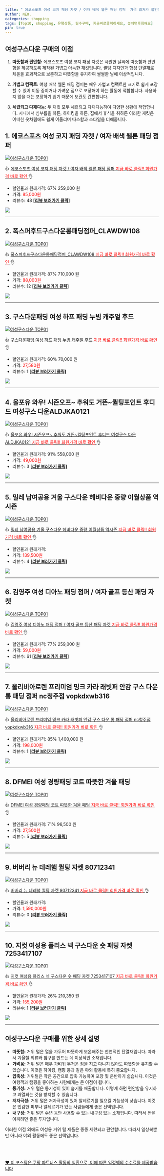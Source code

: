 ```yaml
---
title: " 에코스포츠 여성 코지 패딩 자켓 / 여자 배색 웰론 패딩 점퍼  가격 최저가 할인가 여성구스다운 최저가 추천 제품 비교"
author: NEO.
categories: shopping
tags: [Top10, shopping, 유행상품, 필수구매, 지금바로클릭하세요, 놓치면후회해요]
pin: true
---
```

## 여성구스다운 구매의 이점
1. **따뜻함과 편안함:** 에코스포츠 여성 코지 패딩 자켓은 시원한 날씨에 따뜻함과 편안함을 제공하도록 제작된 가볍고 아늑한 재킷입니다. 퀼팅 디자인과 합성 단열재로 체온을 효과적으로 보존하고 따뜻함을 유지하여 쌀쌀한 날에 이상적입니다.


2. **가볍고 컴팩트:** 여성 배색 웰론 패딩 점퍼는 매우 가볍고 컴팩트한 크기로 쉽게 포장할 수 있어 이동 중이거나 가벼운 짐으로 포장해야 하는 활동에 적합합니다. 사용하지 않을 때는 포장하기 쉽기 때문에 보관도 간편합니다.


3. **세련되고 다재다능:** 두 재킷 모두 세련되고 다재다능하여 다양한 상황에 적합합니다. 시내에서 심부름을 하든, 하이킹을 하든, 집에서 휴식을 취하든 이러한 재킷은 어떠한 옷차림에도 쉽게 어울리며 따스함과 스타일을 더해줍니다.

   

## 1.  에코스포츠 여성 코지 패딩 자켓 / 여자 배색 웰론 패딩 점퍼 

[![여성구스다운 TOP01](https://thumbnail8.coupangcdn.com/thumbnails/remote/490x490ex/image/vendor_inventory/1f8e/1748a2df898ea3ab979a1910a5b74aa894c39d85e3f47a7738186fb16c3b.jpg)](https://link.coupang.com/re/AFFSDP?lptag=AF3617701&subid=GithubCoopas&pageKey=7664872530&traceid=V0-153&itemId=20430126262&vendorItemId=87511262926)


👍 [ 에코스포츠 여성 코지 패딩 자켓 / 여자 배색 웰론 패딩 점퍼  <font color=red> 지금 바로 클릭!! 회원가격 바로 확인 </font> ](https://link.coupang.com/re/AFFSDP?lptag=AF3617701&subid=GithubCoopas&pageKey=7664872530&traceid=V0-153&itemId=20430126262&vendorItemId=87511262926) 👌 


- 할인율과 원래가격: 67%  259,000   원
- 가격: <span style='color:red'>85,000원</span>
- 리뷰수: 48  [**[리뷰 보러가기 클릭]**](https://link.coupang.com/re/AFFSDP?lptag=AF3617701&subid=GithubCoopas&pageKey=7664872530&traceid=V0-153&itemId=20430126262&vendorItemId=87511262926)

[![](/discount_price.png)](https://link.coupang.com/re/AFFSDP?lptag=AF3617701&subid=GithubCoopas&pageKey=7664872530&traceid=V0-153&itemId=20430126262&vendorItemId=87511262926)

---


   

## 2.  폭스퍼후드구스다운롱패딩점퍼_CLAWDW108 

[![여성구스다운 TOP01](https://thumbnail7.coupangcdn.com/thumbnails/remote/490x490ex/image/vendor_inventory/6bf6/640f798fb655175bde976e05df0aa44c5f574429c21bcb6f152e2de56074.jpg)](https://link.coupang.com/re/AFFSDP?lptag=AF3617701&subid=GithubCoopas&pageKey=7662480743&traceid=V0-153&itemId=20417939034&vendorItemId=87405556181)


👍 [ 폭스퍼후드구스다운롱패딩점퍼_CLAWDW108  <font color=red> 지금 바로 클릭!! 회원가격 바로 확인 </font> ](https://link.coupang.com/re/AFFSDP?lptag=AF3617701&subid=GithubCoopas&pageKey=7662480743&traceid=V0-153&itemId=20417939034&vendorItemId=87405556181) 👌 


- 할인율과 원래가격: 87%  710,000   원
- 가격: <span style='color:red'>88,000원</span>
- 리뷰수: 12  [**[리뷰 보러가기 클릭]**](https://link.coupang.com/re/AFFSDP?lptag=AF3617701&subid=GithubCoopas&pageKey=7662480743&traceid=V0-153&itemId=20417939034&vendorItemId=87405556181)

[![](/discount_price.png)](https://link.coupang.com/re/AFFSDP?lptag=AF3617701&subid=GithubCoopas&pageKey=7662480743&traceid=V0-153&itemId=20417939034&vendorItemId=87405556181)

---


   

## 3.  구스다운패딩 여성 하프 패딩 누빔 캐주얼 후드 

[![여성구스다운 TOP01](https://thumbnail9.coupangcdn.com/thumbnails/remote/490x490ex/image/vendor_inventory/0ba7/5f766b13827a4150a8e27d94a400e31f66f1aebecf9b81751a6c703ae584.jpg)](https://link.coupang.com/re/AFFSDP?lptag=AF3617701&subid=GithubCoopas&pageKey=7716842288&traceid=V0-153&itemId=20699247163&vendorItemId=87770496589)


👍 [ 구스다운패딩 여성 하프 패딩 누빔 캐주얼 후드  <font color=red> 지금 바로 클릭!! 회원가격 바로 확인 </font> ](https://link.coupang.com/re/AFFSDP?lptag=AF3617701&subid=GithubCoopas&pageKey=7716842288&traceid=V0-153&itemId=20699247163&vendorItemId=87770496589) 👌 


- 할인율과 원래가격: 60%  70,000   원
- 가격: <span style='color:red'>27,580원</span>
- 리뷰수: 1  [**[리뷰 보러가기 클릭]**](https://link.coupang.com/re/AFFSDP?lptag=AF3617701&subid=GithubCoopas&pageKey=7716842288&traceid=V0-153&itemId=20699247163&vendorItemId=87770496589)

[![](/discount_price.png)](https://link.coupang.com/re/AFFSDP?lptag=AF3617701&subid=GithubCoopas&pageKey=7716842288&traceid=V0-153&itemId=20699247163&vendorItemId=87770496589)

---


   

## 4.  올포유 와우! 시즌오프~ 추워도 거뜬~퀼팅포인트 후디드 여성구스 다운ALDJKA0121 

[![여성구스다운 TOP01](https://thumbnail10.coupangcdn.com/thumbnails/remote/490x490ex/image/vendor_inventory/5560/ee6bd868efbec27ae988bbae8f81f68da6940c052417ef45701ec835125f.jpg)](https://link.coupang.com/re/AFFSDP?lptag=AF3617701&subid=GithubCoopas&pageKey=6690559444&traceid=V0-153&itemId=15459105155&vendorItemId=82678653977)


👍 [ 올포유 와우! 시즌오프~ 추워도 거뜬~퀼팅포인트 후디드 여성구스 다운ALDJKA0121  <font color=red> 지금 바로 클릭!! 회원가격 바로 확인 </font> ](https://link.coupang.com/re/AFFSDP?lptag=AF3617701&subid=GithubCoopas&pageKey=6690559444&traceid=V0-153&itemId=15459105155&vendorItemId=82678653977) 👌 


- 할인율과 원래가격: 91%  558,000   원
- 가격: <span style='color:red'>49,000원</span>
- 리뷰수: 3  [**[리뷰 보러가기 클릭]**](https://link.coupang.com/re/AFFSDP?lptag=AF3617701&subid=GithubCoopas&pageKey=6690559444&traceid=V0-153&itemId=15459105155&vendorItemId=82678653977)

[![](/discount_price.png)](https://link.coupang.com/re/AFFSDP?lptag=AF3617701&subid=GithubCoopas&pageKey=6690559444&traceid=V0-153&itemId=15459105155&vendorItemId=82678653977)

---


   

## 5.  밀레 남여공용 겨울 구스다운 헤비다운 중량 이월상품 역시즌 

[![여성구스다운 TOP01](https://thumbnail8.coupangcdn.com/thumbnails/remote/490x490ex/image/vendor_inventory/68e9/e994e4070b7389877669c7334968aa381b8bc0e41e2758c66a554149d248.png)](https://link.coupang.com/re/AFFSDP?lptag=AF3617701&subid=GithubCoopas&pageKey=7738345328&traceid=V0-153&itemId=20812893258&vendorItemId=87881720265)


👍 [ 밀레 남여공용 겨울 구스다운 헤비다운 중량 이월상품 역시즌  <font color=red> 지금 바로 클릭!! 회원가격 바로 확인 </font> ](https://link.coupang.com/re/AFFSDP?lptag=AF3617701&subid=GithubCoopas&pageKey=7738345328&traceid=V0-153&itemId=20812893258&vendorItemId=87881720265) 👌 


- 할인율과 원래가격: 
- 가격: <span style='color:red'>139,500원</span>
- 리뷰수: 4  [**[리뷰 보러가기 클릭]**](https://link.coupang.com/re/AFFSDP?lptag=AF3617701&subid=GithubCoopas&pageKey=7738345328&traceid=V0-153&itemId=20812893258&vendorItemId=87881720265)

[![](/discount_price.png)](https://link.coupang.com/re/AFFSDP?lptag=AF3617701&subid=GithubCoopas&pageKey=7738345328&traceid=V0-153&itemId=20812893258&vendorItemId=87881720265)

---


   

## 6.  김영주 여성 디아노 패딩 점퍼 / 여자 골프 등산 패딩 자켓 

[![여성구스다운 TOP01](https://thumbnail10.coupangcdn.com/thumbnails/remote/490x490ex/image/vendor_inventory/78c0/3012017a4b50fdfd753beaceeac321fd03dc1fa7d275bd416841bcbb72e8.jpg)](https://link.coupang.com/re/AFFSDP?lptag=AF3617701&subid=GithubCoopas&pageKey=7716133350&traceid=V0-153&itemId=20696004392&vendorItemId=87767455395)


👍 [ 김영주 여성 디아노 패딩 점퍼 / 여자 골프 등산 패딩 자켓  <font color=red> 지금 바로 클릭!! 회원가격 바로 확인 </font> ](https://link.coupang.com/re/AFFSDP?lptag=AF3617701&subid=GithubCoopas&pageKey=7716133350&traceid=V0-153&itemId=20696004392&vendorItemId=87767455395) 👌 


- 할인율과 원래가격: 77%  259,000   원
- 가격: <span style='color:red'>59,000원</span>
- 리뷰수: 61  [**[리뷰 보러가기 클릭]**](https://link.coupang.com/re/AFFSDP?lptag=AF3617701&subid=GithubCoopas&pageKey=7716133350&traceid=V0-153&itemId=20696004392&vendorItemId=87767455395)

[![](/discount_price.png)](https://link.coupang.com/re/AFFSDP?lptag=AF3617701&subid=GithubCoopas&pageKey=7716133350&traceid=V0-153&itemId=20696004392&vendorItemId=87767455395)

---


   

## 7.  올리비아로렌 프리미엄 밍크 카라 래빗퍼 안감 구스 다운 롱 패딩 점퍼 nc청주점 vopkdxwb316 

[![여성구스다운 TOP01](https://thumbnail9.coupangcdn.com/thumbnails/remote/490x490ex/image/vendor_inventory/f946/6220f8630c344375bb39888d8f94b9df55b264c0a0e43cb34820c737096d.jpg)](https://link.coupang.com/re/AFFSDP?lptag=AF3617701&subid=GithubCoopas&pageKey=7488192880&traceid=V0-153&itemId=19575595074&vendorItemId=86683267079)


👍 [ 올리비아로렌 프리미엄 밍크 카라 래빗퍼 안감 구스 다운 롱 패딩 점퍼 nc청주점 vopkdxwb316  <font color=red> 지금 바로 클릭!! 회원가격 바로 확인 </font> ](https://link.coupang.com/re/AFFSDP?lptag=AF3617701&subid=GithubCoopas&pageKey=7488192880&traceid=V0-153&itemId=19575595074&vendorItemId=86683267079) 👌 


- 할인율과 원래가격: 85%  1,400,000   원
- 가격: <span style='color:red'>198,000원</span>
- 리뷰수: 1  [**[리뷰 보러가기 클릭]**](https://link.coupang.com/re/AFFSDP?lptag=AF3617701&subid=GithubCoopas&pageKey=7488192880&traceid=V0-153&itemId=19575595074&vendorItemId=86683267079)

[![](/discount_price.png)](https://link.coupang.com/re/AFFSDP?lptag=AF3617701&subid=GithubCoopas&pageKey=7488192880&traceid=V0-153&itemId=19575595074&vendorItemId=86683267079)

---


   

## 8.  DFMEI 여성 경량패딩 코트 따뜻한 겨울 패딩 

[![여성구스다운 TOP01](https://thumbnail9.coupangcdn.com/thumbnails/remote/490x490ex/image/vendor_inventory/eb87/52455bf1a276478452ab57a82f46ea7d90d873329fc21c6c5106c596ffd9.jpg)](https://link.coupang.com/re/AFFSDP?lptag=AF3617701&subid=GithubCoopas&pageKey=6802464929&traceid=V0-153&itemId=16061339442&vendorItemId=84473699176)


👍 [ DFMEI 여성 경량패딩 코트 따뜻한 겨울 패딩  <font color=red> 지금 바로 클릭!! 회원가격 바로 확인 </font> ](https://link.coupang.com/re/AFFSDP?lptag=AF3617701&subid=GithubCoopas&pageKey=6802464929&traceid=V0-153&itemId=16061339442&vendorItemId=84473699176) 👌 


- 할인율과 원래가격: 71%  96,500   원
- 가격: <span style='color:red'>27,500원</span>
- 리뷰수: 5  [**[리뷰 보러가기 클릭]**](https://link.coupang.com/re/AFFSDP?lptag=AF3617701&subid=GithubCoopas&pageKey=6802464929&traceid=V0-153&itemId=16061339442&vendorItemId=84473699176)

[![](/discount_price.png)](https://link.coupang.com/re/AFFSDP?lptag=AF3617701&subid=GithubCoopas&pageKey=6802464929&traceid=V0-153&itemId=16061339442&vendorItemId=84473699176)

---


   

## 9.  버버리 뉴 데레햄 퀼팅 자켓 80712341 

[![여성구스다운 TOP01](https://thumbnail6.coupangcdn.com/thumbnails/remote/490x490ex/image/vendor_inventory/ed85/b2fea061a582a83b9401c12467ca822cf1b38be2080e6bc1e0ed539cafc1.jpg)](https://link.coupang.com/re/AFFSDP?lptag=AF3617701&subid=GithubCoopas&pageKey=7634895530&traceid=V0-153&itemId=20271698828&vendorItemId=87358753477)


👍 [ 버버리 뉴 데레햄 퀼팅 자켓 80712341  <font color=red> 지금 바로 클릭!! 회원가격 바로 확인 </font> ](https://link.coupang.com/re/AFFSDP?lptag=AF3617701&subid=GithubCoopas&pageKey=7634895530&traceid=V0-153&itemId=20271698828&vendorItemId=87358753477) 👌 


- 할인율과 원래가격: 
- 가격: <span style='color:red'>1,590,000원</span>
- 리뷰수: 0  [**[리뷰 보러가기 클릭]**](https://link.coupang.com/re/AFFSDP?lptag=AF3617701&subid=GithubCoopas&pageKey=7634895530&traceid=V0-153&itemId=20271698828&vendorItemId=87358753477)

[![](/discount_price.png)](https://link.coupang.com/re/AFFSDP?lptag=AF3617701&subid=GithubCoopas&pageKey=7634895530&traceid=V0-153&itemId=20271698828&vendorItemId=87358753477)

---


   

## 10.  지컷 여성용 플리스 넥 구스다운 숏 패딩 자켓 7253417107 

[![여성구스다운 TOP01](https://thumbnail9.coupangcdn.com/thumbnails/remote/490x490ex/image/retail/images/904941900967109-b45edf78-a248-48b9-93a5-87a035a6bf90.jpg)](https://link.coupang.com/re/AFFSDP?lptag=AF3617701&subid=GithubCoopas&pageKey=7665005846&traceid=V0-153&itemId=20430862928&vendorItemId=87511972355)


👍 [ 지컷 여성용 플리스 넥 구스다운 숏 패딩 자켓 7253417107  <font color=red> 지금 바로 클릭!! 회원가격 바로 확인 </font> ](https://link.coupang.com/re/AFFSDP?lptag=AF3617701&subid=GithubCoopas&pageKey=7665005846&traceid=V0-153&itemId=20430862928&vendorItemId=87511972355) 👌 


- 할인율과 원래가격: 26%  210,350   원
- 가격: <span style='color:red'>155,200원</span>
- 리뷰수: 1  [**[리뷰 보러가기 클릭]**](https://link.coupang.com/re/AFFSDP?lptag=AF3617701&subid=GithubCoopas&pageKey=7665005846&traceid=V0-153&itemId=20430862928&vendorItemId=87511972355)

[![](/discount_price.png)](https://link.coupang.com/re/AFFSDP?lptag=AF3617701&subid=GithubCoopas&pageKey=7665005846&traceid=V0-153&itemId=20430862928&vendorItemId=87511972355)

---
## 여성구스다운 구매를 위한 상세 설명
* **따뜻함:** 거위 털은 열을 가두어 따뜻하게 보온해주는 천연적인 단열재입니다. 따라서 겨울철 의류와 침구를 만드는 데 이상적인 소재입니다.
* **가벼움:** 거위 털은 매우 가벼워 무거운 짐을 지고 다니지 않아도 따뜻함을 유지할 수 있습니다. 이것은 하이킹, 캠핑 등과 같은 야외 활동에 특히 중요합니다.
* **압축성:** 거위털은 작은 공간으로 압축 가능하여 포장 및 운반하기 쉽습니다. 이것은 여행객과 캠핑을 좋아하는 사람에게는 큰 이점이 됩니다.
* **통기성:** 거위 털은 통기성이 있어 습기를 배출합니다. 이렇게 하면 편안함을 유지하고 과열되는 것을 방지할 수 있습니다.
* **저자극성:** 거위 털은 저자극성이 있어 알레르기를 일으킬 가능성이 낮습니다. 이것은 민감한 피부나 알레르기가 있는 사람들에게 좋은 선택입니다.
* **내구성:** 거위 털은 수년 동안 사용할 수 있는 내구성 있는 소재입니다. 따라서 돈을 아끼려면 좋은 투자입니다.

이러한 이점 외에도 여성용 거위 털 제품은 종종 세련되고 편안합니다. 따라서 일상복뿐만 아니라 야외 활동에도 좋은 선택입니다.<br><br><br><br><br> [ ❤  이 포스팅은 쿠팡 파트너스 활동의 일환으로, 이에 따른 일정액의 수수료를 제공받습니다](https://link.coupang.com/a/bcEFyh)